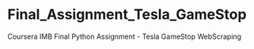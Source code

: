 # Final_Assignment_Tesla_GameStop
Coursera IMB Final Python Assignment - Tesla GameStop WebScraping
